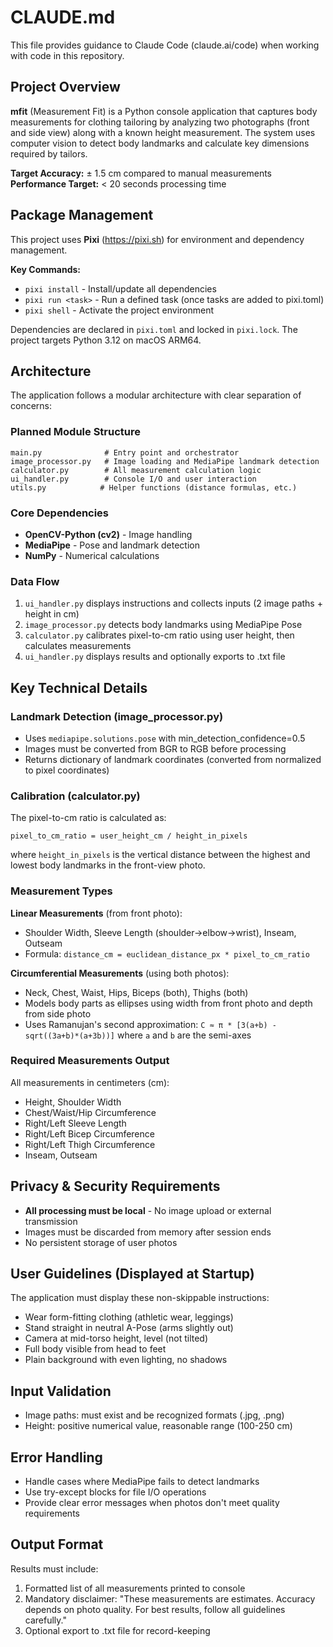 # CLAUDE.md

This file provides guidance to Claude Code (claude.ai/code) when working with code in this repository.

## Project Overview

**mfit** (Measurement Fit) is a Python console application that captures body measurements for clothing tailoring by analyzing two photographs (front and side view) along with a known height measurement. The system uses computer vision to detect body landmarks and calculate key dimensions required by tailors.

**Target Accuracy:** ± 1.5 cm compared to manual measurements
**Performance Target:** < 20 seconds processing time

## Package Management

This project uses **Pixi** (https://pixi.sh) for environment and dependency management.

**Key Commands:**
- `pixi install` - Install/update all dependencies
- `pixi run <task>` - Run a defined task (once tasks are added to pixi.toml)
- `pixi shell` - Activate the project environment

Dependencies are declared in `pixi.toml` and locked in `pixi.lock`. The project targets Python 3.12 on macOS ARM64.

## Architecture

The application follows a modular architecture with clear separation of concerns:

### Planned Module Structure

```
main.py              # Entry point and orchestrator
image_processor.py   # Image loading and MediaPipe landmark detection
calculator.py        # All measurement calculation logic
ui_handler.py        # Console I/O and user interaction
utils.py            # Helper functions (distance formulas, etc.)
```

### Core Dependencies

- **OpenCV-Python (cv2)** - Image handling
- **MediaPipe** - Pose and landmark detection
- **NumPy** - Numerical calculations

### Data Flow

1. `ui_handler.py` displays instructions and collects inputs (2 image paths + height in cm)
2. `image_processor.py` detects body landmarks using MediaPipe Pose
3. `calculator.py` calibrates pixel-to-cm ratio using user height, then calculates measurements
4. `ui_handler.py` displays results and optionally exports to .txt file

## Key Technical Details

### Landmark Detection (image_processor.py)

- Uses `mediapipe.solutions.pose` with min_detection_confidence=0.5
- Images must be converted from BGR to RGB before processing
- Returns dictionary of landmark coordinates (converted from normalized to pixel coordinates)

### Calibration (calculator.py)

The pixel-to-cm ratio is calculated as:
```
pixel_to_cm_ratio = user_height_cm / height_in_pixels
```
where `height_in_pixels` is the vertical distance between the highest and lowest body landmarks in the front-view photo.

### Measurement Types

**Linear Measurements** (from front photo):
- Shoulder Width, Sleeve Length (shoulder→elbow→wrist), Inseam, Outseam
- Formula: `distance_cm = euclidean_distance_px * pixel_to_cm_ratio`

**Circumferential Measurements** (using both photos):
- Neck, Chest, Waist, Hips, Biceps (both), Thighs (both)
- Models body parts as ellipses using width from front photo and depth from side photo
- Uses Ramanujan's second approximation: `C ≈ π * [3(a+b) - sqrt((3a+b)*(a+3b))]`
  where `a` and `b` are the semi-axes

### Required Measurements Output

All measurements in centimeters (cm):
- Height, Shoulder Width
- Chest/Waist/Hip Circumference
- Right/Left Sleeve Length
- Right/Left Bicep Circumference
- Right/Left Thigh Circumference
- Inseam, Outseam

## Privacy & Security Requirements

- **All processing must be local** - No image upload or external transmission
- Images must be discarded from memory after session ends
- No persistent storage of user photos

## User Guidelines (Displayed at Startup)

The application must display these non-skippable instructions:
- Wear form-fitting clothing (athletic wear, leggings)
- Stand straight in neutral A-Pose (arms slightly out)
- Camera at mid-torso height, level (not tilted)
- Full body visible from head to feet
- Plain background with even lighting, no shadows

## Input Validation

- Image paths: must exist and be recognized formats (.jpg, .png)
- Height: positive numerical value, reasonable range (100-250 cm)

## Error Handling

- Handle cases where MediaPipe fails to detect landmarks
- Use try-except blocks for file I/O operations
- Provide clear error messages when photos don't meet quality requirements

## Output Format

Results must include:
1. Formatted list of all measurements printed to console
2. Mandatory disclaimer: "These measurements are estimates. Accuracy depends on photo quality. For best results, follow all guidelines carefully."
3. Optional export to .txt file for record-keeping
